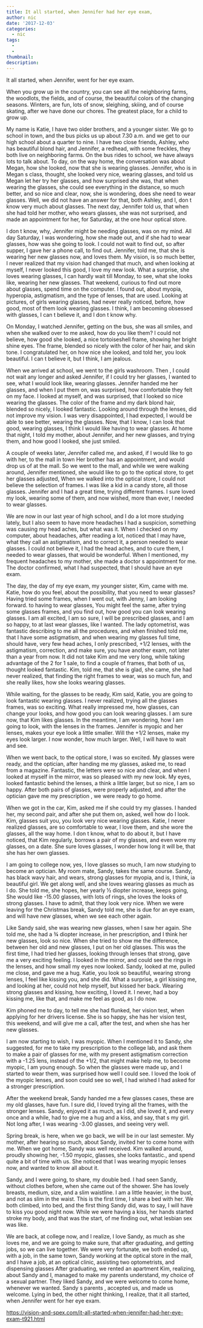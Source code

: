 ```yaml
---
title: It all started, when Jennifer had her eye exam,
author: nic
date: '2017-12-03'
categories:
  - nic
tags:
  - 
  - 
thumbnail: 
description: 
---
```


It all started, when Jennifer, went for her eye exam.




When you grow up in the country, you can see all the neighboring farms, the woodlots, the fields, and of course, the beautiful colors of the changing seasons.
Winters, are fun, lots of snow, sleighing, skiing, and of course skating, after we have done our chores.
The greatest place, for a child to grow up.


My name is Katie, I have two older brothers, and a younger sister.
We go to school in town, and the bus picks us up about 7.30 a.m. and we get to our high school about a quarter to nine.
I have two close friends, Ashley, who has beautiful blond hair, and Jennifer, a redhead, with some freckles, they both live on neighboring farms.
On the bus rides to school, we have always lots to talk about.
To day, on the way home, the conversation was about Megan, how she looked, now that she is wearing glasses.
Jennifer, who is in Megan s class, thought, she looked very nice, wearing glasses, and told us Megan let her try her glasses, and how surprised she was, that when wearing the glasses, she could see everything in the distance, so much better, and so nice and clear, now, she is wondering, does she need to wear glasses.
Well, we did not have an answer for that, both Ashley, and I, don t know very much about glasses.
The next day, Jennifer told us, that when she had told her mother, who wears glasses, she was not surprised, and made an appointment for her, for Saturday, at the one hour optical store.


I don t know, why, Jennifer might be needing glasses, was on my mind.
All day Saturday, I was wondering, how she made out, and if she had to wear glasses, how was she going to look.
I could not wait to find out, so after supper, I gave her a phone call, to find out.
Jennifer, told me, that she is wearing her new glasses now, and loves them.
My vision, is so much better, I never realized that my vision had changed that much, and when looking at myself, I never looked this good, I love my new look.
What a surprise, she loves wearing glasses, I can hardly wait till Monday, to see, what she looks like, wearing her new glasses.
That weekend, curious to find out more about glasses, spend time on the computer.
I found out, about myopia, hyperopia, astigmatism, and the type of lenses, that are used.
Looking at pictures, of girls wearing glasses, had never really noticed, before, how good, most of them look wearing glasses.
I think, I am becoming obsessed with glasses, I can t believe it, and I don t know why.


On Monday, I watched Jennifer, getting on the bus, she was all smiles, and when she walked over to me asked, how do you like them?
I could not believe, how good she looked, a nice tortoiseshell frame, showing her bright shine eyes.
The frame, blended so nicely with the color of her hair, and skin tone.
I congratulated her, on how nice she looked, and told her, you look beautiful.
I can t believe it, but I think, I am jealous.


When we arrived at school, we went to the girls washroom. 
Then , I could not wait any longer and asked Jennifer, if I could try her glasses, I wanted to see, what I would look like, wearing glasses.
Jennifer handed me her glasses, and when I put them on, was surprised, how comfortable they felt on my face.
I looked at myself, and was surprised, that I looked so nice wearing the glasses.
The color of the frame and my dark blond hair, blended so nicely, I looked fantastic.
Looking around through the lenses, did not improve my vision.
I was very disappointed, I had expected, I would be able to see better, wearing the glasses.
Now, that I know, I can look that good, wearing glasses, I think I would like having to wear glasses.
At home that night, I told my mother, about Jennifer, and her new glasses, and trying them, and how good I looked, she just smiled.


A couple of weeks later, Jennifer called me, and asked, if I would like to go with her, to the mall in town
Her brother has an appointment, and would drop us of at the mall.
So we went to the mall, and while we were walking around, Jennifer mentioned, she would like to go to the optical store, to get her glasses adjusted,
When we walked into the optical store, I could not believe the selection of frames.
I was like a kid in a candy store, all those glasses.
Jennifer and I had a great time, trying different frames.
I sure loved my look, wearing some of them, and now wished, more than ever, I needed to wear glasses.


We are now in our last year of high school, and I do a lot more studying lately, but I also seem to have more headaches
I had a suspicion, something was causing my head aches, but what was it.
When I checked on my computer, about headaches, after reading a lot, noticed that I may have, what they call an astigmatism, and to correct it, a person needed to wear glasses.
I could not believe it, I had the head aches, and to cure them, I needed to wear glasses, that would be wonderful.
When I mentioned, my frequent headaches to my mother, she made a doctor s appointment for me.
The doctor confirmed, what I had suspected, that I should have an eye exam.


The day, the day of my eye exam, my younger sister, Kim, came with me.
Katie, how do you feel, about the possibility, that you need to wear glasses?
Having tried some frames, when I went out, with Jenny, I am looking forward. to having to wear glasses, 
You might feel the same, after trying some glasses frames, and you find out, how good you can look wearing glasses.
I am all excited, I am so sure, I will be prescribed glasses, and I am so happy, to at last wear glasses, like I wanted. 
The lady optometrist, was fantastic describing to me all the procedures, and when finished told me, that I have some astigmatism, and when wearing my glasses full time, should have, very few head aches,
I only prescribed, +1/2 lenses, with the astigmatism, correction, and make sure, you have another exam, not later than a year from now. 
It did not take Kim and me very long, while taking advantage of the 2 for 1 sale, to find a couple of frames, that both of us, thought looked fantastic.
Kim, told me, that she is glad, she came, she had never realized, that finding the right frames to wear, was so much fun, and she really likes, how she looks wearing glasses.


While waiting, for the glasses to be ready, Kim said, Katie, you are going to look fantastic wearing glasses.
I never realized, trying all the glasses frames, was so exciting. 
What really impressed me, how glasses, can change your looks, and how good you can look wearing glasses.
I am sure now, that Kim likes glasses.
In the meantime, I am wondering, how I am going to look, with the lenses in the frames.
Jennifer is myopic and her lenses, makes your eye look a little smaller.
Will the +1/2 lenses, make my eyes look larger.
I now wonder, how much larger.
Well, I will have to wait and see.


When we went back, to the optical store, I was so excited.
My glasses were ready, and the optician, after handing me my glasses, asked me, to read from a magazine.
Fantastic, the letters were so nice and clear, and when I looked at myself in the mirror, was so pleased with my new look.
My eyes, looked fantastic behind the lenses, a think a little larger, but so nice, I am so happy.
After both pairs of glasses, were properly adjusted, and after the optician gave me my prescription , we were ready to go home.


When we got in the car, Kim, asked me if she could try my glasses.
I handed her, my second pair, and after she put them on, asked, well how do I look.
Kim, glasses suit you, you look very nice wearing glasses.
Katie, I never realized glasses, are so comfortable to wear, I love them, and she wore the glasses, all the way home.
I don t know, what to do about it, but I have noticed, that Kim regularly, borrows a pair of my glasses, and even wore my glasses, on a date.
She sure loves glasses, I wonder how long it will be, that she has her own glasses. 


I am going to college now, yes, I love glasses so much, I am now studying to become an optician.
My room mate, Sandy, takes the same course.
Sandy, has black wavy hair, and wears, strong glasses for myopia, and is, I think, ia beautiful girl.
We get along well, and she loves wearing glasses as much as I do.
She told me, she hopes, her yearly ½ diopter increase, keeps going, 
She would like -15.00 glasses, with lots of rings, she loves the looks of strong glasses.
I have to admit, that they look very nice.
When we were leaving for the Christmas break, Sandy told me, she is due for an eye exam, and will have new glasses, when we see each other again.


Like Sandy said, she was wearing new glasses, when I saw her again.
She told me, she had a ¾ diopter increase, in her prescription, and I think her new glasses, look so nice.
When she tried to show me the difference, between her old and new glasses, I put on her old glasses.
This was the first time, I had tried her glasses, looking through lenses that strong, gave me a very exciting feeling.
I looked in the mirror, and could see the rings in the lenses, and how small my eyes now looked.
Sandy, looked at me, pulled me close, and gave me a hug.
Katie, you look so beautiful, wearing strong lenses, I feel like kissing you, and she did.
What a surprise, a girl kissing me, and looking at her, could not help myself, but kissed her back.
Wearing strong glasses and kissing, how exciting, I loved it.
I never, had a boy kissing me, like that, and make me feel as good, as I do now.


Kim phoned me to day, to tell me she had flunked, her vision test, when applying for her drivers license.
She is so happy, she has her vision test, this weekend, and will give me a call, after the test, and when she has her new glasses.


I am now starting to wish, I was myopic.
When I mentioned it to Sandy, she suggested, for me to take my prescription to the college lab, and ask them to make a pair of glasses for me, with my present astigmatism correction with a -1.25 lens, instead of the +1/2, that might make help me, to become myopic, I am young enough.
So when the glasses were made up, and I started to wear them, was surprised how well I could see.
I loved the look of the myopic lenses, and soon could see so well, I had wished I had asked for a stronger prescription.


After the weekend break, Sandy handed me a few glasses cases, these are my old glasses, have fun.
I sure did, I loved trying all the frames, with the stronger lenses.
Sandy, enjoyed it as much, as I did, she loved it, and every once and a while, had to give me a hug and a kiss, and say, that s my girl.
Not long after, I was wearing -3.00 glasses, and seeing very well.


Spring break, is here, when we go back, we will be in our last semester.
My mother, after hearing so much, about Sandy, invited her to come home with me.
When we got home, Sandy was well received.
Kim walked around, proudly showing her, -1.50 myopic, glasses, she looks fantastic., and spend quite a bit of time with us.
She noticed that I was wearing myopic lenses now, and wanted to know all about it.


Sandy, and I were going, to share, my double bed.
I had seen Sandy, without clothes before, when she came out of the shower.
She has lovely breasts, medium, size, and a slim waistline.
I am a little heavier, in the bust, and not as slim in the waist.
This is the first time, I share a bed with her.
We both climbed, into bed, and the first thing Sandy did, was to say, I will have to kiss you good night now.
While we were having a kiss, her hands started stroke my body, and that was the start, of me finding out, what lesbian sex was like.


We are back, at college now, and I realize, I love Sandy, as much as she loves me, and we are going to make sure, that after graduating, and getting jobs, so we can live together.
We were very fortunate, we both ended up, with a job, in the same town, Sandy working at the optical store in the mall, and I have a job, at an optical clinic, assisting two optometrists, and dispensing glasses
After graduating, we rented an apartment
Kim, realizing, about Sandy and I, managed to make my parents understand, my choice of a sexual partner.
They liked Sandy, and we were welcome to come home, whenever we wanted.
Sandy s parents , accepted us, and made us welcome.
Lying in bed, the other night thinking, I realize, that it all started, when Jennifer went 
for her eye exam.

https://vision-and-spex.com/it-all-started-when-jennifer-had-her-eye-exam-t921.html
